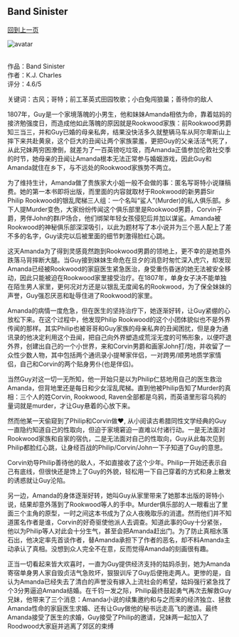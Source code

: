 ## Band Sinister
[回到上一页](https://boheme13.github.io/Reviews/)  &nbsp;&nbsp;

![avatar](https://m.media-amazon.com/images/I/51AGjaMqTCL._SL500_.jpg)
<br>
<br>

作品：Band Sinister<br>
作者：K.J. Charles<br>
评分：4.6/5<br>

关键词：古风；哥特；前工革英式田园牧歌；小白兔闯狼巢；善待你的敌人

1807年，Guy是一个家境落魄的小男生，他和妹妹Amanda相依为命，靠着姑妈的接济勉强度日，而造成他如此落魄的原因就是Rookwood家族：前Rookwood男爵知三当三，并和Guy已婚的母亲私奔，结果没快活多久就整辆马车从阿尔卑斯山上摔下来共赴黄泉，这个巨大的丑闻让两个家族蒙羞，更把Guy的父亲活活气死了，从此兄妹两穷困潦倒，就差为了一百英镑吃垃圾，而Amanda正值参加伦敦社交季的时节，她母亲的丑闻让Amanda根本无法正常参与婚姻游戏，因此Guy和Amanda就住在乡下，与不远处的Rookwood家族势不两立。

为了维持生计，Amanda做了贵族家大小姐一般不会做的事：匿名写哥特小说赚稿费。她的第一本书即将出版，而里面的内容就取材于Rookwood的新男爵Sir Philip Rookwood的银乱爬梯三人组：一个名叫“鲨人”(Murder)的私人俱乐部。乡下人提Murder变色，大家纷纷传闻这个俱乐部里是Rookwood男爵，Corvin子爵，男伴John的群/P场合，他们绑架年轻女孩侵犯后并加以谋鲨。Amanda被Rookwood的神秘俱乐部深深吸引，以此为题材写了本小说并为三个恶人配上了差不多的名字，Guy读完以后被里面的细节刺激得脸红心跳。

这天Amanda为了得到灵感竟然跑到Rookwood男爵的领地上，更不幸的是她意外跌落马背摔断大腿。当Guy接到妹妹生命危在旦夕的消息时匆忙深入虎穴，却发现Amanda已经被Rookwood的家庭医生紧急医治，身受重伤昏迷的她无法被安全移动，因此只能被迫在Rookwood家里接受治疗。在1807年，单身女子决不能单独在陌生男人家里，更何况对方还是以银乱无度闻名的Rookwood，为了保全妹妹的声誉，Guy强忍厌恶和耻辱住进了Rookwood的家里。

Amanda的病情一度危急，但在医生的坚持治疗下，她逐渐好转，让Guy紧绷的心放松下来。在这个过程中，他发现Philip Rookwood的这个小团体貌似也不是外界传闻的那样。其实Philip也被哥哥和Guy家族的母亲私奔的丑闻困扰，但是身为通讯录的他决定利用这个丑闻，把自己向外界塑造成荒淫无度的可怖形象，以便吓退外界，创建出自己的一个小世界，来和Corvin男爵和画家John打/炮，并收留了一众性少数人物，其中包括两个通讯录小提琴家伴侣，一对跨男/顺男地质学家情侣，自己和Corvin的两个贴身男仆(也是伴侣)。

当然Guy对这一切一无所知，他一开始只是以为Philip仁慈地用自己的医生救治Amanda，但背地里还是每日和少女淫乱爬梯。直到他被Philip告知了Murder的真相：三个人的姓Corvin, Rookwood, Raven全部都是乌鸦，而英语里形容乌鸦的量词就是murder，才让Guy悬着的心放下来。

然而他某一天偷窥到了Philip和Corvin做❤️, 从小阅读古希腊同性文学经典的Guy一直隐约知道自己的性取向，但迫于家境窘迫一直难以付诸行动。一是无法面对Rookwood家族和自家的宿仇，二是无法面对自己的性取向，Guy从此每次见到Philip都脸红心跳，让身经百战的Philip/Corvin/John一下子知道了Guy的意思。

Corvin劝导Philip善待他的敌人，不如直接收了这个少年。Philip一开始还表示自己有底线，但很快还是馋上了Guy的外貌，轻松用一下自己穿着的方式和身上散发的诱惑就让Guy沦陷。

另一边，Amanda的身体逐渐好转，她叫Guy从家里带来了她那本出版的哥特小说，结果却意外落到了Rookwood等人的手中。Murder俱乐部的人一眼看出了里面三个主角的原型，一时之间这本书成为了众人夜晚取乐的消遣。然而他们并不知道匿名作者是谁，Corvin的好奇驱使他派人去调查。知道此事的Guy十分紧张，他以为Philip等人对此会十分生气，甚至会把Amanda赶出门。为了防止真相水落石出，他决定率先首谈作者，替Amanda承担下了作者的恶名，却不料Amanda主动承认了真相。没想到众人完全不在意，反而觉得Amanda的刻画很有趣。

正当一切看起来皆大欢喜时，一直为Guy提供经济支持的姑妈杀到，她为Amanda寄宿单身男人家自毁贞洁气急败坏，狠狠训斥了Guy后便拖走两人。更惨的是，自认为Amanda已经失去了清白的声誉没有嫁入上流社会的希望，姑妈强行紧急找了个3分男逼迫Amanda结婚。在千钧一发之际，Philip最终鼓起勇气再次去解救Guy兄妹，他带来了三个消息：Amanda小说的续集邀约和与之而来的经济独立、拯救Amanda性命的家庭医生求婚、还有让Guy做他的秘书远走高飞的邀请。最终Amanda接受了医生的求婚，Guy接受了Philip的邀请，兄妹两一起加入了Roodwood大家庭并逃离了郊区的束缚